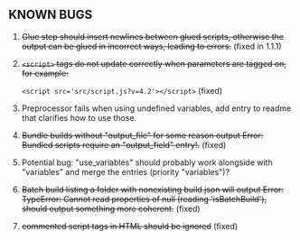 ## KNOWN BUGS

1. ~~Glue step should insert newlines between glued scripts, otherwise the output can be glued in incorrect ways, leading to errors.~~ (fixed in 1.1.1)

2. ~~`<script>` tags do not update correctly when parameters are tagged on, for example:~~

   `<script src='src/script.js?v=4.2'></script>` (fixed)
   
3. Preprocessor fails when using undefined variables, add entry to readme that clarifies how to use those.

4. ~~Bundle builds without "output_file" for some reason output Error: Bundled scripts require an "output_field" entry!.~~ (fixed)

5. Potential bug: "use_variables" should probably work alongside with "variables" and merge the entries (priority "variables")?

6. ~~Batch build listing a folder with nonexisting build.json will output Error: TypeError: Cannot read properties of null (reading 'isBatchBuild'), should output something more coherent.~~ (fixed)

7. ~~commented script tags in HTML should be ignored~~ (fixed)